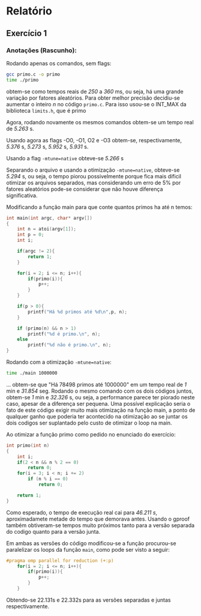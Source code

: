 # Relatório

## Exercício 1

### Anotações (Rascunho):


Rodando apenas os comandos, sem flags:
```bash
gcc primo.c -o primo
time ./primo
```
obtem-se como tempos reais de _250_ a _360_ ms, ou seja, há uma grande variação por fatores aleatórios. Para obter melhor precisão decidiu-se aumentar o inteiro _n_ no código ```primo.c```. Para isso usou-se o INT_MAX da biblioteca ```limits.h```, que é primo

Agora, rodando novamente os mesmos comandos obtem-se um tempo real de _5.263_ s.

Usando agora as flags -O0, -O1, O2 e -O3 obtem-se, respectivamente, _5.376_ s, _5.273_ s, _5.952_ s, _5.931_ s.

Usando a flag ```-mtune=native``` obteve-se _5.266_ s

Separando o arquivo e usando a otimização ```-mtune=native```, obteve-se _5.294_ s, ou seja, o tempo piorou possivelmente porque fica mais dificil otimizar os arquivos separados, mas considerando um erro de 5% por fatores aleatórios pode-se considerar que não houve diferença significativa.

Modificando a função main para que conte quantos primos ha até n temos:

```c
int main(int argc, char* argv[])
{
	int n = atoi(argv[1]);
	int p = 0;
	int i;

	if(argc != 2){
		return 1;
	}

	for(i = 2; i <= n; i++){
		if(primo(i)){
			p++;		
		}
	}

	if(p > 0){
		printf("Há %d primos até %d\n",p, n);
	}

	if (primo(n) && n > 1)
		printf("%d é primo.\n", n);
	else
		printf("%d não é primo.\n", n);
}
```
Rodando com a otimização ```-mtune=native```:
```bash
time ./main 1000000
```
... obtem-se que "Há 78498 primos até 1000000" em um tempo real de _1_ min e _31.854_ seg. Rodando o mesmo comando com os dois códigos juntos, obtem-se _1_ min e _32.326_ s, ou seja, a performance parece ter piorado neste caso, apesar de a diferença ser pequena. Uma possível explicação seria o fato de este código exigir muito mais otimização na função main, a ponto de qualquer ganho que poderia ter acontecido na otimização ao se juntar os dois codigos ser suplantado pelo custo de otimizar o loop na main.

Ao otimizar a função primo como pedido no enunciado do exercício:
```c
int primo(int n)
{
	int i;
	if(2 < n && n % 2 == 0) 
		return 0;
	for(i = 3; i < n; i += 2)
		if (n % i == 0) 
			return 0;

	return 1;
}
```	
Como esperado, o tempo de execução real cai para _46.211 s_, aproximadamete metade do tempo que demorava antes. Usando o gproof também obtiveram-se tempos muito próximos tanto para a versão separada do codigo quanto para a versão junta.
	
Em ambas as versões do código modificou-se a função procurou-se paralelizar os loops da função ```main```, como pode ser visto a seguir:
```c
#pragma omp parallel for reduction (+:p)
	for(i = 2; i <= n; i++){
		if(primo(i)){
			p++;		
		}
	}
```
Obtendo-se 22.131s e 22.332s para as versões separadas e juntas respectivamente.















